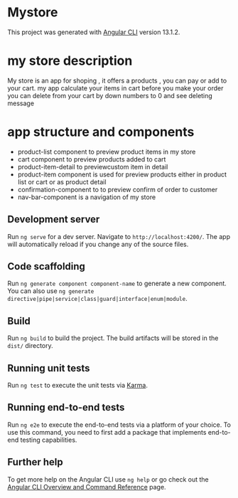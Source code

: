 # Mystore

This project was generated with [Angular CLI](https://github.com/angular/angular-cli) version 13.1.2.

# my store description 

My store is an app for shoping , it offers a products , you can pay or add to your cart.
my app calculate your items in cart before you make your order 
you can delete from your cart by down numbers to 0 and see deleting message 
# app structure and components

   - product-list component to preview  product items in my store 
   - cart component to preview products added to cart 
   - product-item-detail to previewcustom item in detail
   - product-item component is used for preview products either in product list or cart or as product detail 
   - confirmation-component to to preview confirm of order to customer 
   - nav-bar-component is a navigation of my store 

## Development server

Run `ng serve` for a dev server. Navigate to `http://localhost:4200/`. The app will automatically reload if you change any of the source files.

## Code scaffolding

Run `ng generate component component-name` to generate a new component. You can also use `ng generate directive|pipe|service|class|guard|interface|enum|module`.

## Build

Run `ng build` to build the project. The build artifacts will be stored in the `dist/` directory.

## Running unit tests

Run `ng test` to execute the unit tests via [Karma](https://karma-runner.github.io).

## Running end-to-end tests

Run `ng e2e` to execute the end-to-end tests via a platform of your choice. To use this command, you need to first add a package that implements end-to-end testing capabilities.

## Further help

To get more help on the Angular CLI use `ng help` or go check out the [Angular CLI Overview and Command Reference](https://angular.io/cli) page.
